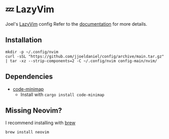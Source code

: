 # 💤 LazyVim

Joel's [LazyVim](https://github.com/LazyVim/LazyVim) config
Refer to the [documentation](https://lazyvim.github.io/installation) for more details.

## Installation

```terminal
mkdir -p ~/.config/nvim
curl -sSL "https://github.com/jjoeldaniel/config/archive/main.tar.gz" | tar -xz --strip-components=2 -C ~/.config/nvim config-main/nvim/
```

## Dependencies

- [code-minimap](https://github.com/wfxr/code-minimap)
  - Install with `cargo install code-minimap`


## Missing Neovim?

I recommend installing with [brew](https://brew.sh/)

```terminal
brew install neovim
```
